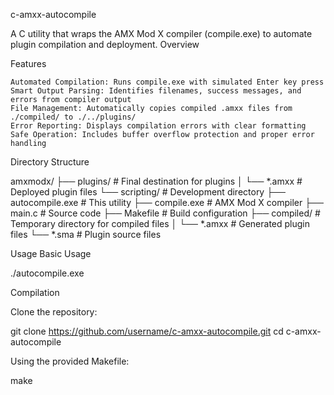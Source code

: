 c-amxx-autocompile

A C utility that wraps the AMX Mod X compiler (compile.exe) to automate plugin compilation and deployment.
Overview

Features

    Automated Compilation: Runs compile.exe with simulated Enter key press
    Smart Output Parsing: Identifies filenames, success messages, and errors from compiler output
    File Management: Automatically copies compiled .amxx files from ./compiled/ to ./../plugins/
    Error Reporting: Displays compilation errors with clear formatting
    Safe Operation: Includes buffer overflow protection and proper error handling

Directory Structure

amxmodx/
├── plugins/              # Final destination for plugins
│   └── *.amxx           # Deployed plugin files
└── scripting/           # Development directory
    ├── autocompile.exe  # This utility
    ├── compile.exe      # AMX Mod X compiler
    ├── main.c           # Source code
    ├── Makefile         # Build configuration
    ├── compiled/        # Temporary directory for compiled files
    │   └── *.amxx      # Generated plugin files
    └── *.sma           # Plugin source files

Usage
Basic Usage

./autocompile.exe


Compilation

Clone the repository:

git clone https://github.com/username/c-amxx-autocompile.git
cd c-amxx-autocompile

Using the provided Makefile:

make
